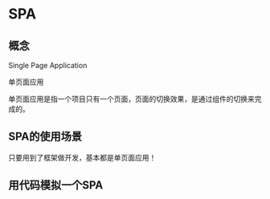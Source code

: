 # SPA

## 概念

Single Page Application

单页面应用

单页面应用是指一个项目只有一个页面，页面的切换效果，是通过组件的切换来完成的。

## SPA的使用场景

只要用到了框架做开发，基本都是单页面应用！


## 用代码模拟一个SPA